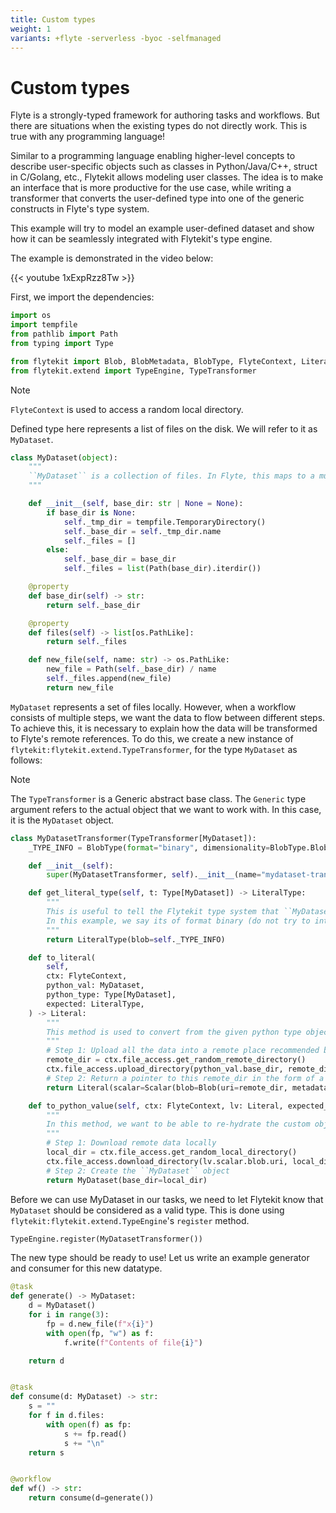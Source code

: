 ```yaml
---
title: Custom types
weight: 1
variants: +flyte -serverless -byoc -selfmanaged
---
```


# Custom types

Flyte is a strongly-typed framework for authoring tasks and workflows. But there are situations when the existing types do not directly work. This is true with any programming language!

Similar to a programming language enabling higher-level concepts to describe user-specific objects such as classes in Python/Java/C++, struct in C/Golang, etc.,
Flytekit allows modeling user classes. The idea is to make an interface that is more productive for the use case, while writing a transformer that converts the user-defined type into one of the generic constructs in Flyte's type system.

This example will try to model an example user-defined dataset and show how it can be seamlessly integrated with Flytekit's type engine.

The example is demonstrated in the video below:

{{< youtube 1xExpRzz8Tw >}}


First, we import the dependencies:

```python
import os
import tempfile
from pathlib import Path
from typing import Type

from flytekit import Blob, BlobMetadata, BlobType, FlyteContext, Literal, LiteralType, Scalar, task, workflow
from flytekit.extend import TypeEngine, TypeTransformer
```


> [!NOTE]
> `FlyteContext` is used to access a random local directory.

Defined type here represents a list of files on the disk. We will refer to it as `MyDataset`.

```python
class MyDataset(object):
    """
    ``MyDataset`` is a collection of files. In Flyte, this maps to a multi-part blob or directory.
    """

    def __init__(self, base_dir: str | None = None):
        if base_dir is None:
            self._tmp_dir = tempfile.TemporaryDirectory()
            self._base_dir = self._tmp_dir.name
            self._files = []
        else:
            self._base_dir = base_dir
            self._files = list(Path(base_dir).iterdir())

    @property
    def base_dir(self) -> str:
        return self._base_dir

    @property
    def files(self) -> list[os.PathLike]:
        return self._files

    def new_file(self, name: str) -> os.PathLike:
        new_file = Path(self._base_dir) / name
        self._files.append(new_file)
        return new_file
```

`MyDataset` represents a set of files locally. However, when a workflow consists of multiple steps, we want the data to
flow between different steps. To achieve this, it is necessary to explain how the data will be transformed to
Flyte's remote references. To do this, we create a new instance of
`flytekit:flytekit.extend.TypeTransformer`, for the type `MyDataset` as follows:


> [!NOTE]
> The `TypeTransformer` is a Generic abstract base class. The `Generic` type argument refers to the actual object that we want to work with. In this case, it is the `MyDataset` object.

```python
class MyDatasetTransformer(TypeTransformer[MyDataset]):
    _TYPE_INFO = BlobType(format="binary", dimensionality=BlobType.BlobDimensionality.MULTIPART)

    def __init__(self):
        super(MyDatasetTransformer, self).__init__(name="mydataset-transform", t=MyDataset)

    def get_literal_type(self, t: Type[MyDataset]) -> LiteralType:
        """
        This is useful to tell the Flytekit type system that ``MyDataset`` actually refers to what corresponding type.
        In this example, we say its of format binary (do not try to introspect) and there is more than one file in it.
        """
        return LiteralType(blob=self._TYPE_INFO)

    def to_literal(
        self,
        ctx: FlyteContext,
        python_val: MyDataset,
        python_type: Type[MyDataset],
        expected: LiteralType,
    ) -> Literal:
        """
        This method is used to convert from the given python type object ``MyDataset`` to the Literal representation.
        """
        # Step 1: Upload all the data into a remote place recommended by Flyte
        remote_dir = ctx.file_access.get_random_remote_directory()
        ctx.file_access.upload_directory(python_val.base_dir, remote_dir)
        # Step 2: Return a pointer to this remote_dir in the form of a Literal
        return Literal(scalar=Scalar(blob=Blob(uri=remote_dir, metadata=BlobMetadata(type=self._TYPE_INFO))))

    def to_python_value(self, ctx: FlyteContext, lv: Literal, expected_python_type: Type[MyDataset]) -> MyDataset:
        """
        In this method, we want to be able to re-hydrate the custom object from Flyte Literal value.
        """
        # Step 1: Download remote data locally
        local_dir = ctx.file_access.get_random_local_directory()
        ctx.file_access.download_directory(lv.scalar.blob.uri, local_dir)
        # Step 2: Create the ``MyDataset`` object
        return MyDataset(base_dir=local_dir)
```

Before we can use MyDataset in our tasks, we need to let Flytekit know that `MyDataset` should be considered as a valid type.
This is done using `flytekit:flytekit.extend.TypeEngine`'s `register` method.

```python
TypeEngine.register(MyDatasetTransformer())
```


The new type should be ready to use! Let us write an example generator and consumer for this new datatype.

```python
@task
def generate() -> MyDataset:
    d = MyDataset()
    for i in range(3):
        fp = d.new_file(f"x{i}")
        with open(fp, "w") as f:
            f.write(f"Contents of file{i}")

    return d


@task
def consume(d: MyDataset) -> str:
    s = ""
    for f in d.files:
        with open(f) as fp:
            s += fp.read()
            s += "\n"
    return s


@workflow
def wf() -> str:
    return consume(d=generate())
```
